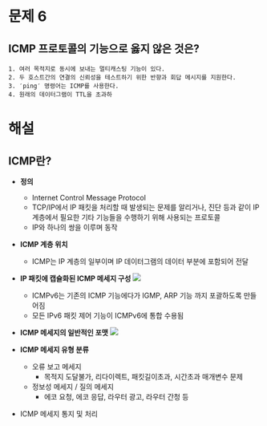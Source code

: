 # 문제 6
## ICMP 프로토콜의 기능으로 옳지 않은 것은?
	1. 여러 목적지로 동시에 보내는 멀티캐스팅 기능이 있다.
	2. 두 호스트간의 연결의 신뢰성을 테스트하기 위한 반향과 회답 메시지를 지원한다.
	3. ′ping′ 명령어는 ICMP를 사용한다.
	4. 원래의 데이터그램이 TTL을 초과하


# 해설
## ICMP란?
- **정의**
	- Internet Control Message Protocol
	- TCP/IP에서 IP 패킷을 처리할 때 발생되는 문제를 알리거나, 진단 등과 같이 IP 계층에서 필요한 기타 기능들을 수행하기 위해 사용되는 프로토콜
	- IP와 하나의 쌍을 이루며 동작

 - **ICMP 계층 위치**
	 - ICMP는 IP 계층의 일부이며 IP  데이터그램의 데이터 부분에 포함되어 전달

 - **IP 패킷에 캡슐화된 ICMP 메세지 구성**
	 ![](http://www.ktword.co.kr/img_data/94_1.JPG)
	 - ICMPv6는 기존의 ICMP 기능에다가 IGMP, ARP 기능 까지 포괄하도록 만들어짐
	 - 모든 IPv6 패킷 제어 기능이 ICMPv6에 통합 수용됨

 - **ICMP 메세지의 일반적인 포맷**
	![](http://www.ktword.co.kr/img_data/94_3.jpg)

 - **ICMP 메세지 유형 분류**
	 - 오류 보고 메세지
		 - 목적지 도달불가, 리다이렉트, 패킷길이초과, 시간초과 매개변수 문제
	 - 정보성 메세지 / 질의 메세지
		 - 에코 요청, 에코 응답, 라우터 광고, 라우터 간청 등

 - ICMP 메세지 통지 및 처리
<!--stackedit_data:
eyJoaXN0b3J5IjpbNzY4MTg4OTcyLC0yMTMyMzY3Mzc5XX0=
-->
